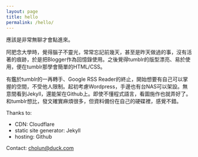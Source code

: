 ```yaml
---
layout: page
title: hello
permalink: /hello/
---
```

應該是非常無聊才會點進來。

阿肥念大學時，覺得腦子不靈光，常常忘記前幾天，甚至是昨天做過的事，沒有活著的痕跡，於是把Blogger作為回憶錄使用。之後覺得tumblr的版型漂亮、易於使用，便在tumblr那學會簡單的HTML/CSS。

有鑑於tumblr的一再轉手、Google RSS Reader的終止，開始想要有自己可以掌握的空間，不受他人限制。起初考慮Wordpress，手邊也有台NAS可以架設。無意間看到Jekyll，還能架在Github上。即使不懂程式語言，看圖施作也就弄好了。和tumblr想比，發文確實麻煩很多，但資料備份在自己的硬碟裡，感覺不錯。

Thanks to:
- CDN: Cloudflare
- static site generator: Jekyll
- hosting: Github

Contact:
cholun@duck.com
